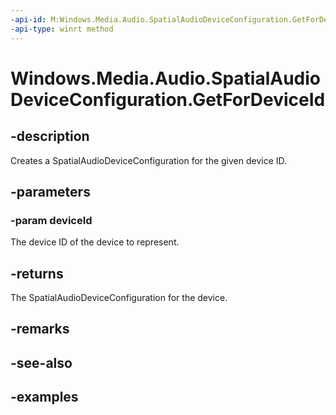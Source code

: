 ```yaml
---
-api-id: M:Windows.Media.Audio.SpatialAudioDeviceConfiguration.GetForDeviceId(System.String)
-api-type: winrt method
---
```


<!-- Method syntax.
public SpatialAudioDeviceConfiguration SpatialAudioDeviceConfiguration.GetForDeviceId(String deviceId)
-->

# Windows.Media.Audio.SpatialAudioDeviceConfiguration.GetForDeviceId

## -description
Creates a SpatialAudioDeviceConfiguration for the given device ID.

## -parameters
### -param deviceId
The device ID of the device to represent.

## -returns
The SpatialAudioDeviceConfiguration for the device.

## -remarks

## -see-also

## -examples

